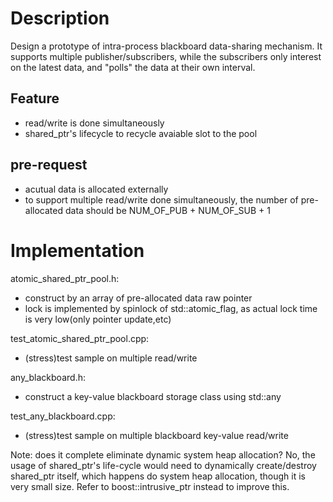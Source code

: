# Description
Design a prototype of intra-process blackboard data-sharing mechanism. It supports multiple publisher/subscribers, while the subscribers only interest on the latest data, and "polls" the data at their own interval.

## Feature
- read/write is done simultaneously
- shared_ptr's lifecycle to recycle avaiable slot to the pool

## pre-request
- acutual data is allocated externally
- to support multiple read/write done simultaneously, the number of pre-allocated data should be NUM_OF_PUB + NUM_OF_SUB + 1

# Implementation
atomic_shared_ptr_pool.h:
- construct by an array of pre-allocated data raw pointer
- lock is implemented by spinlock of std::atomic_flag, as actual lock time is very low(only pointer update,etc)

test_atomic_shared_ptr_pool.cpp:
- (stress)test sample on multiple read/write

any_blackboard.h:
- construct a key-value blackboard storage class using std::any

test_any_blackboard.cpp:
- (stress)test sample on multiple blackboard key-value read/write

Note: does it complete eliminate dynamic system heap allocation? No, the usage of shared_ptr's life-cycle would need to dynamically create/destroy shared_ptr itself, which happens do system heap allocation, though it is very small size. Refer to boost::intrusive_ptr instead to improve this.